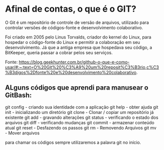 # Afinal de contas, o que é o GIT?

O Git é um repositório de controle de versão de arquivos, utilizado para controlar versões de códigos-fonte e desenvolvimento colaborativo.

Foi criado em 2005 pelo Linus Torvalds, criador do kernel do Linux, para hospedar o código-fonte do Linux e permitir a colaboração em seu desenvolvimento.
Já que a antiga empresa que hospedava seu código, a BitKeeper, queria passar a cobrar pelos seu serviços.

Fonte: https://blog.geekhunter.com.br/github-o-que-e-como-usar/#:~:text=O%20Git%20%C3%A9%20um%20reposit%C3%B3rio,c%C3%B3digos%2Dfonte%20e%20desenvolvimento%20colaborativo.

## ALguns códigos que aprendi para manusear o GitBash:

git config - criando sua identidade com a aplicação
git help - obter ajuda
git init - inicializando um diretório
git clone - Clonar / copiar um repositório já existente
git add - gravando alterações
git status - verificando o estado dos arquivos
git diff - verificando mudanças
git commit - armazenar conteúdo atual
git reset - Desfazendo os passos
git rm - Removendo Arquivos
git mv - Mover arquivos

para chamar os códigos sempre utilizaremos a palavra git no início.
